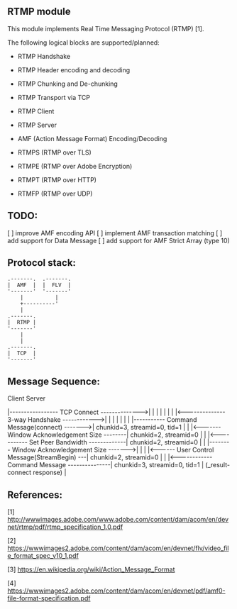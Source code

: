 RTMP module
-----------

This module implements Real Time Messaging Protocol (RTMP) [1].


The following logical blocks are supported/planned:

- RTMP Handshake
- RTMP Header encoding and decoding
- RTMP Chunking and De-chunking
- RTMP Transport via TCP
- RTMP Client
- RTMP Server
- AMF (Action Message Format) Encoding/Decoding

- RTMPS (RTMP over TLS)
- RTMPE (RTMP over Adobe Encryption)
- RTMPT (RTMP over HTTP)
- RTMFP (RTMP over UDP)


TODO:
----

[ ] improve AMF encoding API
[ ] implement AMF transaction matching
[ ] add support for Data Message
[ ] add support for AMF Strict Array (type 10)




Protocol stack:
--------------

    .-------.  .-------.
    |  AMF  |  |  FLV  |
    '-------'  '-------'
        |          |
        +----------'
        |
    .-------.
    |  RTMP |
    '-------'
        |
        |
    .-------.
    |  TCP  |
    '-------'


Message Sequence:
----------------


Client                                      Server

|----------------- TCP Connect -------------->|
|                                             |
|                                             |
|                                             |
|<-------------- 3-way Handshake ------------>|
|                                             |
|                                             |
|                                             |
|----------- Command Message(connect) ------->| chunkid=3, streamid=0, tid=1
|                                             |
|<------- Window Acknowledgement Size --------| chunkid=2, streamid=0
|                                             |
|<----------- Set Peer Bandwidth -------------| chunkid=2, streamid=0
|                                             |
|-------- Window Acknowledgement Size ------->|
|                                             |
|<------ User Control Message(StreamBegin) ---| chunkid=2, streamid=0
|                                             |
|<------------ Command Message ---------------| chunkid=3, streamid=0, tid=1
|        (_result- connect response)          |





References:
----------

[1] http://wwwimages.adobe.com/www.adobe.com/content/dam/acom/en/devnet/rtmp/pdf/rtmp_specification_1.0.pdf

[2] https://wwwimages2.adobe.com/content/dam/acom/en/devnet/flv/video_file_format_spec_v10_1.pdf

[3] https://en.wikipedia.org/wiki/Action_Message_Format

[4] https://wwwimages2.adobe.com/content/dam/acom/en/devnet/pdf/amf0-file-format-specification.pdf
